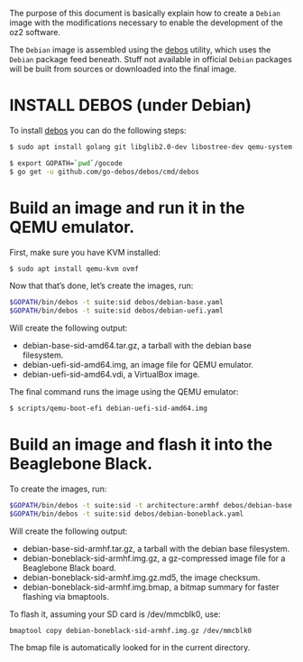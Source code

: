 The purpose of this document is basically explain how to create a `Debian` image with the modifications necessary to enable the development of the oz2 software.

The `Debian` image is assembled using the [debos](https://github.com/go-debos/debos) utility, which uses the `Debian` package feed beneath. Stuff not available in official `Debian` packages will be built from sources or downloaded into the final image.

# INSTALL DEBOS (under Debian)

To install [debos](https://github.com/go-debos/debos) you can do the following steps:

```sh
$ sudo apt install golang git libglib2.0-dev libostree-dev qemu-system-x86 qemu-user-static debootstrap systemd-container xz-utils bmap-tools

$ export GOPATH=`pwd`/gocode
$ go get -u github.com/go-debos/debos/cmd/debos
```

# Build an image and run it in the QEMU emulator.

First, make sure you have KVM installed:

```sh
$ sudo apt install qemu-kvm ovmf
```

Now that that’s done, let’s create the images, run:

```sh
$GOPATH/bin/debos -t suite:sid debos/debian-base.yaml
$GOPATH/bin/debos -t suite:sid debos/debian-uefi.yaml
```

Will create the following output:

- debian-base-sid-amd64.tar.gz, a tarball with the debian base filesystem.
- debian-uefi-sid-amd64.img, an image file for QEMU emulator.
- debian-uefi-sid-amd64.vdi, a VirtualBox image.

The final command runs the image using the QEMU emulator:

```sh
$ scripts/qemu-boot-efi debian-uefi-sid-amd64.img
```

# Build an image and flash it into the Beaglebone Black.

To create the images, run:

```sh
$GOPATH/bin/debos -t suite:sid -t architecture:armhf debos/debian-base.yaml
$GOPATH/bin/debos -t suite:sid debos/debian-boneblack.yaml
```

Will create the following output:

- debian-base-sid-armhf.tar.gz, a tarball with the debian base filesystem.
- debian-boneblack-sid-armhf.img.gz, a gz-compressed image file for a Beaglebone Black board.
- debian-boneblack-sid-armhf.img.gz.md5, the image checksum.
- debian-boneblack-sid-armhf.img.bmap, a bitmap summary for faster flashing via bmaptools.

To flash it, assuming your SD card is /dev/mmcblk0, use:

```
bmaptool copy debian-boneblack-sid-armhf.img.gz /dev/mmcblk0
```

The bmap file is automatically looked for in the current directory.

